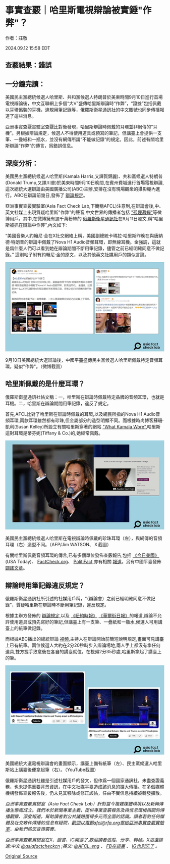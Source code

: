 # 事實查覈｜哈里斯電視辯論被實錘"作弊"？

作者：莊敬

2024.09.12 15:58 EDT

## 查覈結果：錯誤

## 一分鐘完讀：

美國民主黨總統候選人哈里斯、共和黨候選人特朗普於美東時間9月10日進行首場電視辯論後，中文互聯網上多個“大V”盛傳哈里斯辯論時“作弊”，“證據”包括佩戴以耳環僞裝的耳機，違規用筆記錄等，俄羅斯衛星通訊社的中文賬號也同步傳播報道了這些消息。

亞洲事實查覈實驗室查覈比對後發現，哈里斯辯論時佩戴的耳環並非網傳的“耳機”。另根據辯論規定，候選人不得使用道具或預寫的筆記，但講臺上會提供一支筆、一疊紙和一瓶水，並沒有網傳所謂“不能做記錄”的規定。因此，前述有關哈里斯辯論“作弊”的傳言，爲錯誤信息。

## 深度分析：

美國民主黨總統候選人哈里斯(Kamala Harris,又譯賀錦麗)、共和黨候選人特朗普(Donald Trump,又譯川普)於美東時間9月10日晚間,在賓州費城進行首場電視辯論,這次總統大選辯論由美國廣播公司(ABC)主辦,安排在沒有現場觀衆的攝影棚內進行。ABC在辯論前幾日,發佈了 [辯論規定](https://abcnews.go.com/US/abc-news-releases-rules-sept-10-debate-harris/story?id=113019909)。

亞洲事實查覈實驗室(Asia Fact Check Lab,下簡稱AFCL)注意到,在辯論會後,中、英文社媒上出現質疑哈里斯"作弊"的聲音,中文世界的傳播者包括 ["孤煙暮蟬"](https://m.weibo.cn/u/2150758415)等微博用戶。其中,在微博擁有逾千萬粉絲的 [俄羅斯衛星通訊社](https://m.weibo.cn/detail/5077522792583550)在9月11日發文,稱"哈里斯被抓在辯論中作弊",內文如下:

“美國音樂人約翰尼·金在X社交網絡上稱，美國副總統卡瑪拉·哈里斯昨晚在與唐納德·特朗普的辯論中佩戴了Nova H1 Audio音頻耳環，即無線耳機。金強調，這就是爲什麼人們可以看到她在辯論期間不斷用筆記錄，儘管之前已經明確同意不做記錄。” 這則帖子附有約翰尼·金的原文，以及其他英文社媒用戶的類似言論。

![9月10日美國總統大選辯論後，中國平臺盛傳民主黨候選人哈里斯佩戴特定音頻耳環，疑似"作弊"。（微博截圖）](images/VSCLS235LOGPC7SUUI4NEQUOGQ.png)

9月10日美國總統大選辯論後，中國平臺盛傳民主黨候選人哈里斯佩戴特定音頻耳環，疑似"作弊"。（微博截圖）

## 哈里斯佩戴的是什麼耳環？

俄羅斯衛星通訊社帖文稱：一，哈里斯在辯論時佩戴特定品牌的音頻耳環，也就是耳機。二，哈里斯在辯論期間用筆記錄，違反了規定。

首先,AFCL比對了哈里斯在辯論時佩戴的耳環,以及網民所指的Nova H1 Audio音頻耳環,兩款耳環雖然都有珍珠,但金屬部分的造型明顯不同。而根據時尚博客蘇珊‧凱利(Susan Kelley)所設立有關哈里斯穿著的網站 ["What Kamala Wore"](https://whatkamalawore.com/tiffany-hardwear-pearl-earrings-necklace/),哈里斯這對耳環是蒂芬妮(Tiffany & Co.)的,她經常佩戴。

![美國民主黨總統候選人哈里斯在電視辯論時佩戴的珍珠耳環（左），與網傳的音頻耳環（右）造型不同。（AFP/Jim WATSON、Ｘ截圖）](images/6PEV4AYSUGMNY4K7CQEDHH5L6Q.png)

美國民主黨總統候選人哈里斯在電視辯論時佩戴的珍珠耳環（左），與網傳的音頻耳環（右）造型不同。（AFP/Jim WATSON、Ｘ截圖）

有關哈里斯佩戴音頻耳環的傳言,已有多個單位發佈查覈報告,包括 [《今日美國》](https://www.usatoday.com/story/news/factcheck/2024/09/11/kamala-harris-earrings-debate-fact-check/75174487007/)(USA Today)、 [FactCheck.org](http://factcheck.org)、 [PolitiFact](https://www.politifact.com/factchecks/2024/sep/11/social-media/no-kamala-harris-was-not-wearing-audio-earrings-du/),亦有相關 [報道](https://www.cbsnews.com/news/kamala-harris-earpiece-debate-false-claims-laura-loomer/)。另有中國平臺發佈 [闢謠文章](https://news.ifeng.com/c/8cnPX9lztM8)。

## 辯論時用筆記錄違反規定？

俄羅斯衛星通訊社所引述的社媒用戶稱，“（辯論會）之前已經明確同意不做記錄”，質疑哈里斯在辯論時不斷用筆記錄，違反規定。

根據主辦方發佈的 [辯論規定](https://abcnews.go.com/US/abc-news-releases-rules-sept-10-debate-harris/story?id=113019909),以及 [《紐約時報》](https://www.nytimes.com/2024/09/10/us/politics/debate-rules-harris-trump-microphone-audience.html) [《華爾街日報》](https://www.wsj.com/livecoverage/harris-trump-presidential-debate-election-2024/card/harris-takes-notes-trump-doesn-t-XVcwqZpa02T4f92hS0Ni)的報道,辯論不允許使用道具或預先寫好的筆記,但講臺上有一支筆、一疊紙和一瓶水,候選人可用講臺上的紙筆做記錄。

而根據ABC播出的總統辯論 [視頻](https://www.youtube.com/watch?v=kRh6598RmHM&t=137s),主持人在辯論開始前簡短說明規定,畫面可見講臺上已有紙筆。兩位候選人大約在2分20秒時步入辯論場地,兩人手上都沒有拿任何道具,雙方握手致意後在各自的講臺就位。在視頻2分35秒處,哈里斯拿起了講臺上的筆。

![美國總統大選電視辯論會的畫面顯示，講臺上備有紙筆（左）、民主黨候選人哈里斯站上講臺後便拿起筆（右）。（YouTube截圖）](images/4GMLFRAEY3WRVFNWQRQXMN32QY.png)

美國總統大選電視辯論會的畫面顯示，講臺上備有紙筆（左）、民主黨候選人哈里斯站上講臺後便拿起筆（右）。（YouTube截圖）

俄羅斯衛星通訊社雖是引述社媒用戶的發文，但作爲一個國家通訊社，未盡查證義務，也未提供重要背景資訊，在中文社媒平臺造成該消息的擴大傳播。在多個媒體機構發佈查覈報告後，仍未見其移除或修正該帖，任由不實信息持續被轉發擴散。

*亞洲事實查覈實驗室（Asia Fact Check Lab）針對當今複雜媒體環境以及新興傳播生態而成立。我們本於新聞專業主義，提供專業查覈報告及與信息環境相關的傳播觀察、深度報道，幫助讀者對公共議題獲得多元而全面的認識。讀者若對任何媒體及社交軟件傳播的信息有疑問，歡迎以電郵afcl@rfa.org寄給亞洲事實查覈實驗室，由我們爲您查證覈實。*

*亞洲事實查覈實驗室在X、臉書、IG開張了,歡迎讀者追蹤、分享、轉發。X這邊請進:中文*  [*@asiafactcheckcn*](https://twitter.com/asiafactcheckcn)  *;英文:*  [*@AFCL\_eng*](https://twitter.com/AFCL_eng)  *、*  [*FB在這裏*](https://www.facebook.com/asiafactchecklabcn)  *、*  [*IG也別忘了*](https://www.instagram.com/asiafactchecklab/)  *。*



[Original Source](https://www.rfa.org/mandarin/shishi-hecha/hc-us-elections-2024-presidential-debate-09122024154813.html)
